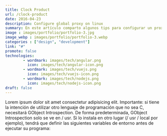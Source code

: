 ```yaml
---
title: Clock Product
url: /clock-product
date: 2016-04-23
description: Configure global proxy on linux
summary: En este artículo comparto algunos tips para configurar un proxy global en sistemas operativos GNU/Linux
image : images/portfolio/portfolio-3.jpg
image_webp : images/portfolio/portfolio-3.webp
categories : ["design", "development"]
link: "#"
promote: false
technologies:
        - wordmark: images/tech/angular.png
          icon: images/tech/angular-icon.png
        - wordmark: images/tech/vuejs.png
          icon: images/tech/vuejs-icon.png        
        - wordmark: images/tech/nodejs.png
          icon: images/tech/nodejs-icon.png
draft: false
---
```


Lorem ipsum dolor sit amet consectetur adipisicing elit. Importante: si tiene la intención de utilizar otro lenguaje de programación que no sea C, necesitará GObject Introspection. De forma predeterminada, GObject Introspection solo se ve en / usr. Si lo instala en otro lugar (/ usr / local por ejemplo), tendrá que definir las siguientes variables de entorno antes de ejecutar su programa:
